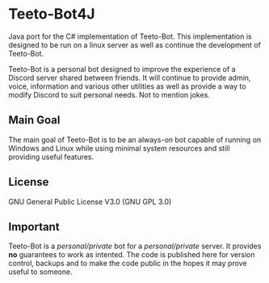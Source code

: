 # Teeto-Bot4J
Java port for the C# implementation of Teeto-Bot. This implementation is designed to be run
on a linux server as well as continue the development of Teeto-Bot.

Teeto-Bot is a personal bot designed to improve the experience of a Discord server shared between friends.
It will continue to provide admin, voice, information and various other utilities as well
as provide a way to modify Discord to suit personal needs. Not to mention jokes.

## Main Goal
The main goal of Teeto-Bot is to be an always-on bot capable of running on Windows and Linux
while using minimal system resources and still providing useful features.

## License
GNU General Public License V3.0 (GNU GPL 3.0)

## Important
Teeto-Bot is a *personal/private* bot for a *personal/private* server. It provides **no** guarantees to
work as intented. The code is published here for version control, backups and to make the code
public in the hopes it may prove useful to someone. 
